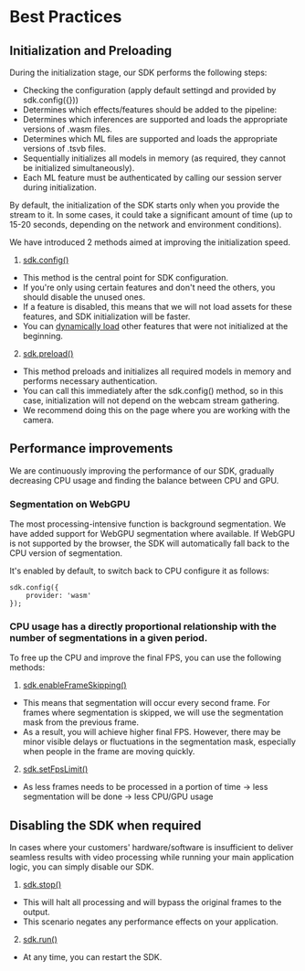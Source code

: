 # Best Practices


## Initialization and Preloading
  
  During the initialization stage, our SDK performs the following steps:

  - Checking the configuration (apply default settingd and provided by sdk.config({}))
  - Determines which effects/features should be added to the pipeline:
  - Determines which inferences are supported and loads the appropriate versions of .wasm files.
  - Determines which ML files are supported and loads the appropriate versions of .tsvb files.
  - Sequentially initializes all models in memory (as required, they cannot be initialized simultaneously).
  - Each ML feature must be authenticated by calling our session server during initialization.

  By default, the initialization of the SDK starts only when you provide the stream to it.
  In some cases, it could take a significant amount of time (up to 15-20 seconds, depending on the network and environment conditions).

  We have introduced 2 methods aimed at improving the initialization speed.

  1. [sdk.config()](https://effectssdk.ai/sdk/web/docs/classes/tsvb.html#config)

  - This method is the central point for SDK configuration.
  - If you're only using certain features and don't need the others, you should disable the unused ones.
  - If a feature is disabled, this means that we will not load assets for these features, and SDK initialization will be faster.
  - You can [dynamically load](https://effectssdk.ai/sdk/web/docs/classes/tsvb.html#loadEffect) other features that were not initialized at the beginning.

  2. [sdk.preload()](https://effectssdk.ai/sdk/web/docs/classes/tsvb.html#preload)

  - This method preloads and initializes all required models in memory and performs necessary authentication.
  - You can call this immediately after the sdk.config() method, so in this case, initialization will not depend on the webcam stream gathering.
  - We recommend doing this on the page where you are working with the camera.

  

## Performance improvements

  We are continuously improving the performance of our SDK, gradually decreasing CPU usage and finding the balance between CPU and GPU.

  ### Segmentation on WebGPU

   The most processing-intensive function is background segmentation. We have added support for WebGPU segmentation where available.
   If WebGPU is not supported by the browser, the SDK will automatically fall back to the CPU version of segmentation.

   It's enabled by default, to switch back to CPU configure it as follows:

    sdk.config({
        provider: 'wasm'
    });


   ### CPU usage has a directly proportional relationship with the number of segmentations in a given period.

   To free up the CPU and improve the final FPS, you can use the following methods:

   1. [sdk.enableFrameSkipping()](https://effectssdk.ai/sdk/web/docs/classes/tsvb.html#enableFrameSkipping)

   - This means that segmentation will occur every second frame. For frames where segmentation is skipped, we will use the segmentation mask from the previous frame.
   - As a result, you will achieve higher final FPS. However, there may be minor visible delays or fluctuations in the segmentation mask, especially when people in the frame are moving quickly. 

   2. [sdk.setFpsLimit()](https://effectssdk.ai/sdk/web/docs/classes/tsvb.html#setFpsLimit)

   - As less frames needs to be processed in a portion of time -> less segmentation will be done -> less CPU/GPU usage
    
## Disabling the SDK when required
  
   In cases where your customers' hardware/software is insufficient to deliver seamless results with video processing while running your main application logic, you can simply disable our SDK.

   1. [sdk.stop()](https://effectssdk.ai/sdk/web/docs/classes/tsvb.html#stop)

   - This will halt all processing and will bypass the original frames to the output.
   - This scenario negates any performance effects on your application.

   2. [sdk.run()](https://effectssdk.ai/sdk/web/docs/classes/tsvb.html#run)

   - At any time, you can restart the SDK.


